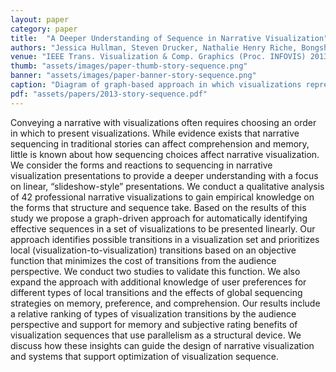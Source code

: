```yaml
---
layout: paper
category: paper
title:  "A Deeper Understanding of Sequence in Narrative Visualization"
authors: "Jessica Hullman, Steven Drucker, Nathalie Henry Riche, Bongshin Lee, Danyel Fisher,  Eytan Adar"
venue: "IEEE Trans. Visualization & Comp. Graphics (Proc. INFOVIS) 2013"
thumb: "assets/images/paper-thumb-story-sequence.png"
banner: "assets/images/paper-banner-story-sequence.png"
caption: "Diagram of graph-based approach in which visualizations represent nodes. Edges (possible transitions) are labeled by type and weighted using a cost function and type weightings (denoted by * symbols) corresponding to user preferences."
pdf: "assets/papers/2013-story-sequence.pdf"
---
```


<!-- abstract -->
Conveying a narrative with visualizations often requires choosing an order in which to present visualizations. While evidence exists that narrative sequencing in traditional stories can affect comprehension and memory, little is known about how sequencing choices affect narrative visualization. We consider the forms and reactions to sequencing in narrative visualization presentations to provide a deeper understanding with a focus on linear, “slideshow-style” presentations. We conduct a qualitative analysis of 42 professional narrative visualizations to gain empirical knowledge on the forms that structure and sequence take. Based on the results of this study we propose a graph-driven approach for automatically identifying effective sequences in a set of visualizations to be presented linearly. Our approach identifies possible transitions in a visualization set and prioritizes local (visualization-to-visualization) transitions based on an objective function that minimizes the cost of transitions from the audience perspective. We conduct two studies to validate this function. We also expand the approach with additional knowledge of user preferences for different types of local transitions and the effects of global sequencing strategies on memory, preference, and comprehension. Our results include a relative ranking of types of visualization transitions by the audience perspective and support for memory and subjective rating benefits of visualization sequences that use parallelism as a structural device. We discuss how these insights can guide the design of narrative visualization and systems that support optimization of visualization sequence.